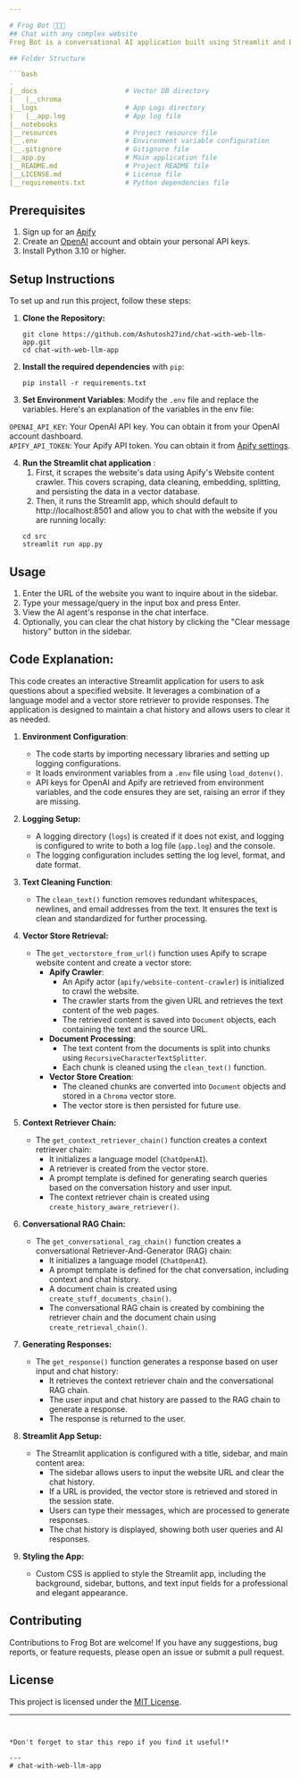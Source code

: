 ```yaml
---

# Frog Bot 🐸🤖🔗
## Chat with any complex website
Frog Bot is a conversational AI application built using Streamlit and LangChain technologies. It allows users to interact with an AI agent trained on website content to provide informative responses to user queries.

## Folder Structure

```bash
.
|__docs                      # Vector DB directory
|   |__chroma                
|__logs                      # App Logs directory
|   |__app.log               # App log file
|__notebooks
|__resources                 # Project resource file 
|__.env                      # Environment variable configuration
|__.gitignore                # Gitignore file
|__app.py                    # Main application file
|__README.md                 # Project README file
|__LICENSE.md                # License file
|__requirements.txt          # Python dependencies file

```

## Prerequisites
1. Sign up for an [Apify](https://console.apify.com/sign-up) 
2. Create an [OpenAI](https://openai.com/) account and obtain your personal API keys.
3. Install Python 3.10 or higher.

## Setup Instructions

To set up and run this project, follow these steps:

1. **Clone the Repository:**
   ```
   git clone https://github.com/Ashutosh27ind/chat-with-web-llm-app.git
   cd chat-with-web-llm-app
   ```

2. **Install the required dependencies** with `pip`:
   ```
   pip install -r requirements.txt
   ```

3. **Set Environment Variables**: Modify the `.env` file and replace the variables. Here's an explanation of the variables in the env file:
  
`OPENAI_API_KEY`: Your OpenAI API key. You can obtain it from your OpenAI account dashboard.  
`APIFY_API_TOKEN`: Your Apify API token. You can obtain it from [Apify settings](https://console.apify.com/account/integrations).

4. **Run the Streamlit chat application** : 
   1. First, it scrapes the website's data using Apify's Website content crawler. This covers scraping, data cleaning, embedding, splitting, and persisting the data in a vector database.  
   2. Then, it runs the Streamlit app, which should default to http://localhost:8501 and allow you to chat with the website if you are running locally:   
   ```
   cd src
   streamlit run app.py
   ```

## Usage

1. Enter the URL of the website you want to inquire about in the sidebar.
2. Type your message/query in the input box and press Enter.
3. View the AI agent's response in the chat interface.
4. Optionally, you can clear the chat history by clicking the "Clear message history" button in the sidebar.

## Code Explanation:

This code creates an interactive Streamlit application for users to ask questions about a specified website. It leverages a combination of a language model and a vector store retriever to provide responses. The application is designed to maintain a chat history and allows users to clear it as needed.

1. **Environment Configuration**:  
   - The code starts by importing necessary libraries and setting up logging configurations.  
   - It loads environment variables from a `.env` file using `load_dotenv()`.  
   - API keys for OpenAI and Apify are retrieved from environment variables, and the code ensures they are set, raising an error if they are missing.  
          
2. **Logging Setup:**     
   - A logging directory (`logs`) is created if it does not exist, and logging is configured to write to both a log file (`app.log`) and the console.  
   - The logging configuration includes setting the log level, format, and date format.  
   
3. **Text Cleaning Function**:    
   - The `clean_text()` function removes redundant whitespaces, newlines, and email addresses from the text. It ensures the text is clean and standardized for further processing.   
      
4. **Vector Store Retrieval:**      
   - The `get_vectorstore_from_url()` function uses Apify to scrape website content and create a vector store:     
      - **Apify Crawler**:  
         - An Apify actor (`apify/website-content-crawler`) is initialized to crawl the website.     
         - The crawler starts from the given URL and retrieves the text content of the web pages.    
         - The retrieved content is saved into `Document` objects, each containing the text and the source URL.  
      - **Document Processing**:    
         - The text content from the documents is split into chunks using `RecursiveCharacterTextSplitter`.  
         - Each chunk is cleaned using the `clean_text()` function.  
      - **Vector Store Creation**:  
        - The cleaned chunks are converted into `Document` objects and stored in a `Chroma` vector store.  
        - The vector store is then persisted for future use.  
            
5. **Context Retriever Chain:**
   - The `get_context_retriever_chain()` function creates a context retriever chain:  
     - It initializes a language model (`ChatOpenAI`).  
     - A retriever is created from the vector store.  
     - A prompt template is defined for generating search queries based on the conversation history and user input.  
     - The context retriever chain is created using `create_history_aware_retriever()`.    
       
6. **Conversational RAG Chain:**
   - The `get_conversational_rag_chain()` function creates a conversational Retriever-And-Generator (RAG) chain:      
     - It initializes a language model (`ChatOpenAI`).  
     - A prompt template is defined for the chat conversation, including context and chat history.  
     - A document chain is created using `create_stuff_documents_chain()`.  
     - The conversational RAG chain is created by combining the retriever chain and the document chain using `create_retrieval_chain()`.  
       
7. **Generating Responses:**  
   - The `get_response()` function generates a response based on user input and chat history:  
     - It retrieves the context retriever chain and the conversational RAG chain.  
     - The user input and chat history are passed to the RAG chain to generate a response.   
     - The response is returned to the user.  
     
8. **Streamlit App Setup:**
   - The Streamlit application is configured with a title, sidebar, and main content area:
     - The sidebar allows users to input the website URL and clear the chat history.
     - If a URL is provided, the vector store is retrieved and stored in the session state.
     - Users can type their messages, which are processed to generate responses.
     - The chat history is displayed, showing both user queries and AI responses.  
        
9. **Styling the App:**
   - Custom CSS is applied to style the Streamlit app, including the background, sidebar, buttons, and text input fields for a professional and elegant appearance.
   
## Contributing

Contributions to Frog Bot are welcome! If you have any suggestions, bug reports, or feature requests, please open an issue or submit a pull request.

## License

This project is licensed under the [MIT License](LICENSE).

---
```


*Don't forget to star this repo if you find it useful!*

---
# chat-with-web-llm-app
